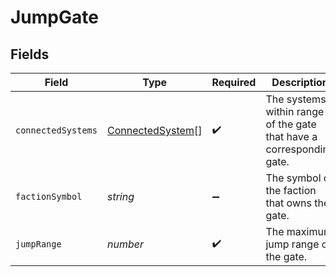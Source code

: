 # JumpGate


## Fields

| Field                                                                | Type                                                                 | Required                                                             | Description                                                          |
| -------------------------------------------------------------------- | -------------------------------------------------------------------- | -------------------------------------------------------------------- | -------------------------------------------------------------------- |
| `connectedSystems`                                                   | [ConnectedSystem](../../models/shared/connectedsystem.md)[]          | :heavy_check_mark:                                                   | The systems within range of the gate that have a corresponding gate. |
| `factionSymbol`                                                      | *string*                                                             | :heavy_minus_sign:                                                   | The symbol of the faction that owns the gate.                        |
| `jumpRange`                                                          | *number*                                                             | :heavy_check_mark:                                                   | The maximum jump range of the gate.                                  |